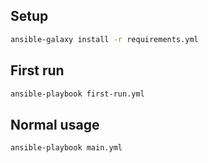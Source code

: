 ## Setup
```bash
ansible-galaxy install -r requirements.yml
```

## First run
```bash
ansible-playbook first-run.yml
```

## Normal usage
```bash
ansible-playbook main.yml
```
